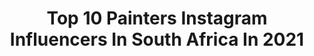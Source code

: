 ---
title: Top 10 Painters Instagram Influencers In South Africa In 2021
description: >-
  Find top painters Instagram influencers in South Africa in 2021. Most popular hashtags: #africa #safari #southafrica #wildlife.
platform: Instagram
hits: 11
text_top: Analyze the best Instagram accounts on inBeat.
text_bottom: Our database aggregates 11 Instagram influencers like this in South Africa for you to collaborate.
profiles:
  - username: "beccapretorius"
    fullname: >-
      Bec
    bio: >-
      Painter , Yoga teacher | student , runner. Have courage and be kind 🦋
    location: "South Africa"
    followers: 6772
    engagement: 645
    commentsToLikes: 0.025661
    id: ck14h1yzy85510i19unrt1yp7
    verified: false
    hashtags: "#21daysofartsa, #bikinilife, #girlboss, #artist"
  - username: "sonnysundancer"
    fullname: >-
      Sonny
    bio: >-
      Street Artist | Painter Inspired by wildlife and the natural world
    location: "South Africa"
    followers: 53519
    engagement: 527
    commentsToLikes: 0.041883
    id: ck13aqt06rpso0i19lsv7zrer
    verified: false
    hashtags: "#whitetiger, #sonnysundancer, #fineartprints, #climatechange"
  - username: "jahbu_art"
    fullname: >-
      Art by Jahbu
    bio: >-
      🌍 Painting Africa in her best light. ✍🏾 Hand Painted Digital African Art 📽 Search “Art by Jahbu” on YouTube 🔻 Visit my Art store JAHBU.com
    location: "South Africa"
    followers: 49452
    engagement: 200
    commentsToLikes: 0.030901
    id: ck14kw468rlzx0i19y8s0h125
    verified: false
    hashtags: "#blackart, #art, #artheals, #dopeart"
  - username: "africanprintsinfashion"
    fullname: >-
      African Prints in Fashion
    bio: >-
      ✨ Modern African Fashion, Design & Art ✨ BLOG #apif 🛍 SHOP @africaboutik ✨ Creator #AfricanCityBag ✨ Advertise your Brand ✨ Read my blog here👇🏾
    location: "South Africa"
    followers: 168631
    engagement: 109
    commentsToLikes: 0.008317
    id: ck15sq4y5e9hv0i19vcp1hw59
    verified: false
    hashtags: "#melanin, #apif, #photography, #beauty"
  - username: "kylelewin_wildlife_photography"
    fullname: >-
      Kyle Lewin Wild 🦁Photography🐦🐅
    bio: >-
      🦏Wildlife and Lodge Photographer 🌍Photographic Safari Guide High quality prints for sale. Field Guide🇿🇦 Second account @kylelewinphotography
    location: "South Africa"
    followers: 29101
    engagement: 328
    commentsToLikes: 0.022294
    id: ck13bidtdvjwx0i19gbqtahm4
    verified: false
    hashtags: "#destination, #leopard, #nikon, #live"
  - username: "lindajclews"
    fullname: >-
      Linda Clews
    bio: >-
      Global citizen 🇩🇰🇿🇦 living in The Bahamas 🇧🇸 Following my passion for travel, capturing nature and wildlife. Member @raw_community
    location: "South Africa"
    followers: 2289
    engagement: 1823
    commentsToLikes: 0.041956
    id: ckaorpmfko9i80i78e519a4p6
    verified: false
    hashtags: "#onlyafrica, #natgeowildlife, #lionsofafrica, #marvelouz"
  - username: "jamotyrrell"
    fullname: >-
      James Tyrrell
    bio: >-
      Lives and works in the African bush.
    location: "South Africa"
    followers: 7659
    engagement: 649
    commentsToLikes: 0.029533
    id: ck0ud8o4jinxc0i19ge672570
    verified: false
    hashtags: "#wideangle, #africanimals, #safariphotography, #lion"
  - username: "tristan_dicks_sa"
    fullname: >-
      Tristan Dicks
    bio: >-
      Private guide, photographer for @wanderingthru and presenter for @wildearthofficial
    location: "South Africa"
    followers: 16411
    engagement: 750
    commentsToLikes: 0.047149
    id: ck139lgwslwmu0i19e5760ddi
    verified: false
    hashtags: "#wildearth, #safari, #wanderingthru, #leopard"
  - username: "liamburr_wildlife"
    fullname: >-
      Liam Burrough
    bio: >-
      South African • Ulusaba Sabi Sands • Adventurer • Safari guide • Nature enthusiast
    location: "South Africa"
    followers: 6605
    engagement: 510
    commentsToLikes: 0.016037
    id: ck0uem7k2lpcr0i19q2wkt3ke
    verified: false
    hashtags: "#conserve, #virginlimitededition, #adventure, #nature"
  - username: "bushbabyk8"
    fullname: >-
      Kate Deetlefs
    bio: >-
      ALL THINGS WILD. South African 🇿🇦
    location: "South Africa"
    followers: 3768
    engagement: 771
    commentsToLikes: 0.050737
    id: ck9wf82lrnmfn0j780bbkdatx
    verified: false
    hashtags: "#photooftheday, #zululand, #naturephotography, #naturelover"
---